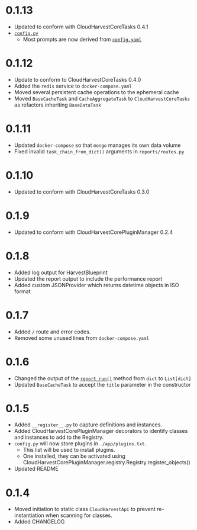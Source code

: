 # 0.1.13
- Updated to conform with CloudHarvestCoreTasks 0.4.1
- [`config.py`](./config.py)
  - Most prompts are now derived from [`config.yaml`](./config.yaml) 

# 0.1.12
- Update to conform to CloudHarvestCoreTasks 0.4.0
- Added the `redis` service to `docker-compose.yaml`
- Moved several persistent cache operations to the ephemeral cache
- Moved `BaseCacheTask` and `CacheAggregateTask` to `CloudHarvestCoreTasks` as refactors inheriting `BaseDataTask`

# 0.1.11
- Updated `docker-compose` so that `mongo` manages its own data volume
- Fixed invalid `task_chain_from_dict()` arguments in `reports/routes.py`

# 0.1.10
- Updated to conform with CloudHarvestCoreTasks 0.3.0

# 0.1.9
- Updated to conform with CloudHarvestCorePluginManager 0.2.4

# 0.1.8
- Added log output for HarvestBlueprint
- Updated the report output to include the performance report
- Added custom JSONProvider which returns datetime objects in ISO format 

# 0.1.7
- Added `/` route and error codes.
- Removed some unused lines from `docker-compose.yaml`

# 0.1.6
- Changed the output of the [`report_run()`](CloudHarvestApi/blueprints/reports.py) method from `dict` to `List[dict]`
- Updated `BaseCacheTask` to accept the `title` parameter in the constructor

# 0.1.5
- Added `__register__.py` to capture definitions and instances.
- Added CloudHarvestCorePluginManager decorators to identify classes and instances to add to the Registry.
- `config.py` will now store plugins in `./app/plugins.txt`. 
  - This list will be used to install plugins. 
  - One installed, they can be activated using CloudHarvestCorePluginManager.registry.Registry.register_objects()
- Updated README

# 0.1.4
- Moved initiation to static class `CloudHarvestApi` to prevent re-instantiation when scanning for classes.
- Added CHANGELOG
